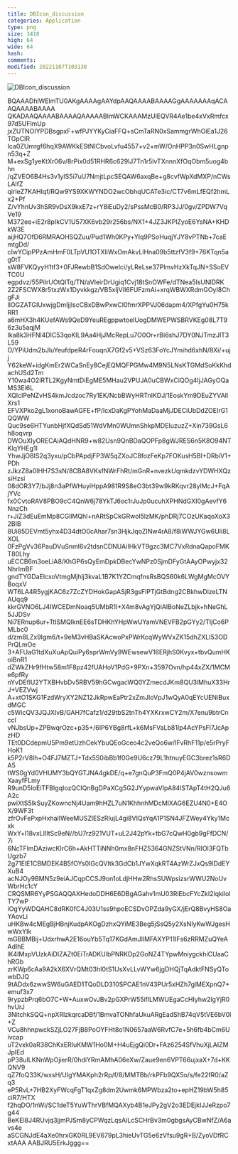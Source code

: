 ```yaml
---
title: DBIcon_discussion
categories: Application
type: png
size: 3418
high: 64
wide: 64
hash: 
comments: 
modified: 20221107T103138
---
```

![DBIcon_discussion][1]

[1]: data:image/png;base64,iVBORw0KGgoAAAANSUhEUgAAAEAAAABACAYAAAHdbkFIAAAABGdBTUEAALGPC/xh
BQAAADhlWElmTU0AKgAAAAgAAYdpAAQAAAABAAAAGgAAAAAAAqACAAQAAAABAAAA
QKADAAQAAAABAAAAQAAAAABlmWCKAAAMzUlEQVR4Ae1be4xVxRmfcx97d5UFlmUp
jxZUTNOIYPDBsgpxF+wfPJYYKyCiaFFQ+sCmTaRN0xSammgrWhOiEa1J26TGpClR
Ica0ZUmrgf6hqX9AWKkEStNICbvoLvfu4557+v2+mW/OnHPP3n0SwHLgnpn53q+Z
M+exSg1yeKtXr06v/8rPix0d51RHR6c629lJ7Tn1r5lvTXnnnXfOqObm5uog4bhn
/qZVEO6B4Hs3v1yIS5i7uU7NmjtLpcSEQAW6axqBe+g8cvfWpXdMXP/nCWsLAlfZ
qirleZ7KAHIqf/RQw9YS9XKWYNDO2wcObhqUCATe3ic/CT7v6mLfEQf2hmLx2+Pf
Z/vYhnUv3hSR9vDsX9kxE7z+rY8iEuDy2/sPssMcB0/RP3JJ/0gv/ZPDW7VqVe19
M372ee+iE2r8pIkCV1U57XK6vb29r256bs/NX1+4JZ3JKPlZyoE6YsNA+KHDkW3E
aijHQ7OfD6RMRAOHSQZuu/Pud1Wh0KPy+YIq9PSoHuqjYJY8vPTNb+7caEmtgDd/
cIwYCipPPzAmHmF0LTpVU1OTXIiWxOmAkvLlHna09b5ttzfV3f9+76KTqn5ag0tT
sW8FVKQyyH1tf3+0FJRewbB1SdOweIci/yLReLse37PlmvHzXkTqJN+SSoEVTC0U
egpdvz/55PiIrUOtQlTq/TN/aVIeirDrUgiq1Cvj18tSnOWFe/dTNea5IsUNlDRK
2Z2FSCWX8r5txzWx1Dyvkkgz/VB5xIjVIl6FUFzmAi+xrqWBWXRdmGOyI8ChgFJi
lIOGZATGIUxwjgDmIjjIscCBxDBwPxwCI0fmrXPPVJ06dapm4/XPfgYu0H75kRR1
a6mHX3h4KUefAWs9QeD9YeuREgppwtoelUogDMWEPWSBRVKEg08L7T96z3u5aqjM
Ika8k3HFNl4DIC53qoKIL9Aa4HjJMcRepLu7O0Or+rBi6shJ7DY0NJTmzJlT3L59
O/YPiUdm2bJluYeufdpeR4rFouqnX7Gf2v5+VSz63FoYcJYmihd6xhN/8Xi/+ujj
Y62keW+idgKmEr2WCaSnEy8CejEQMQFPGMw4M9N5LNsKTGMdSoKkKhdachUSd2Tm
Y10wa4O2iRTL2KgyNmtDiEgME5MHau2VPUJA0uCBWxCiQOg4IjJAGyOQaMS3Ei6L
XQlcIPeNZvHS4kmJcdzoc7Ry1EK/NcbBWyHRTnIKDJ/1EoskYm9DEuZYVAIlXrs1
EFVXPko2gL1xonoBawAGFE+fP/lcxDaKgPYohMaDaaMjJDECiUbDdZOEIrG1QQWW
Quc9se6HTYunbHjfXQdSd51WdVMn0WUmnShkpMDEIuzuzZ+Xin739GsL6h8oqvrp
DWOuXIyORECAiAQdHNR9+w82Usn9QnBDaQOPFp8gWJRES6n5K8O94NTKlqYHEg1I
YhwJjO8IS2q3yxu/pCbPApdjFP3W5qZXoJC8fozFeKp7FOKusH5BI+DRbiV1+PDh
zJkzZ8a0IHH7S3sN/8CBA8VKsfNWrFhRt/mGnR+nvezkUqmkdzvYDWHXQzsiHzsi
08dOR3Y7/bJj8n3aPfWHuyiHppA981R9S8eO3bt39w9kRKqvr28ylMcJ+FqAjYVc
fx0CvtoRAV8PBO9cC4QnW6j78YkTJ6oc1rJuJp0ucuhXPHNdGXI0gAevfY6NnzCh
r+JiZ3dEuEmMp8CGllMQhl+nARtSpCkGRwoI5lzMK/phDRj7COzUKaqoXoX32BIB
8Ui85DEVmt5yhx4D34dtO0cAhar7sn3HjkJqoZINw4rA8/f8iWWJYGw6UIi8LXOL
0FzPgVv36PauDVuSnml6v2tdsnCDNUAiIHkVT9gzc3MC7VxRdnaQapoFMKT80Lhy
uECCB6m3oeLiA8/KhGP6sQyEmDpkDBecYwNPz0SjmDFyGtAAyOPwyjx32NhrImBF
gndTYGDaEIcxoVtmgMjhlj3kvaL1B7K1YZCmqfnsRsBQS60k6LWgMgMcOVYBoqxV
WT6LA4R5ygjKAC6z7ZcZYDHokGapASjR3gsFIPTjGtBdng2CBkhwDizeLTNAUqq9
kkrGVNO6LJ4IWCEDmNoaq5UMbR1I+X4m8vAgYjQiAIBoNeZLbjk+hNeGhL5JJDSv
Ni7ERnup6ur+TtISMQIknEE6sTDHKhYHpWwUYamVNEVFB2pGYy2/TIjCo6PMLbc0
d/zm8LZx9Igm6/t+9eM3vHBaSKAcwoPxPWrKcqWyWVxZK15dhZXLI53ODPrQLmOe
3+AFUaG1tdXuXuApQuiPy6sprWmVy9WEwsewV16ERjhS0Kvyx+tbvQumHKoiBnR1
dZWkZHr9fHtw58m1F8pz42fUAHoV1PdG+9PXn+3597Ovn/hp44xZX/1MCMe6pfRy
nYvDEflU2YTXBHvbDv5RBV59hGCwgacWQ0YZmecdJKm8QU3lMhuX33HrJ+VEZVwj
A+xtO1SKG1FzdWryXY2NZ12JkRpwEaPtr2xZmJIoVpJ1wQyA0qEYcUENiBuxdMGC
c5WicQV3JQJXIvB/GAH7fCafz1/d29tbS2tnTh4YXKrxwCY2m/X7enu9btrCnccl
vNJbsUp+ZPBwqrOzc+p35+/6IP6YBg8rfL+k6MsFVaLb81Ip4AcYPsFl7JcApzHD
TEt0DCdepmU5Pm9etUzhCekYbuQEoGceo4c2veQo6w/IFvRhF11p/e5rPryFHoK1
k5P2rV8lh+O4FJ7MZTJ+Tdx5S0ibBb1f0Ge9U6cz79L1htnuyEGC3brez1sR6DA5
tWS0gYd0VHUMY3bQYGTJNA4gkDE/q+e7gnQuP3FmQ0P4jAV0wznsowmXaayfFLmy
R9unD5IoEiTFBIgqIozQCIQnBgDPaXCg5G2JYypwaVIpA84lSTApT4tH2QJu6A2c
pwiXtS5lkSuyZKowncNj4Uam9hHZL7uN1KhhnhMDcMlXAG6EZU4N0+E4OX/9WF3t
zfrOvFePxpHxhalIWeeMUSZlESzRIujL4gi8VIQsYqA1P1SN4JFZWey4Yky1Mcxk
WxY+l18vxLIIltSc9eN//bU7rz921VUT+uL2J42pYk+tbG7cQwH0gb9gFfDCN/7i
6NcTFlmDAziwcKIrC6h+AkHTTiNNh0mx8nFHZ5364GNZStVNn/RIOl3FQTbUgzb7
2g71ElE1CBMDEK4B5fOYs0IGcQVItk3GdCb1JYwXqkRT4AzWrZJxQs9lDdEYXuB4
acNJOy9BMN5z9eiAJCqpCCSJ9on1oLdjHHw2RhsSUWpsizsrWWU2NoUvWbrHc1cY
CRQSMR6YyPSGAQQAXHedoDDH6E6DBgAGahv1mU03RiEbcFYcZkI2lqkilolTY7wP
iOgYyWDQAHC8dRK0fC4J03U1ss9hpoECSDvOPZda9yGX/jErQ8BvyHS8OaYAovLi
uHKBw4cMEgBjHBnjKudpAKOgDzhxQYiME3Beg5jSsQ5y2XsNIyKwWJgesHwWxYIk
mGBBMBij+UdxrhwA2E16ouYb5Tq17KGdAmJIlMFAXYP11IFs6zRRMZuQYeAAdIhE
lK4IMxpVUzkAiDIZAZt0EiTrADKUlbPNRKDp2GoNZ4TYpwMniygckhiCUaaChRGb
zrKWp6cAa9A2kX6XVrQMt03hI0tS1UsXvLLvWYw6jgDHQjTqAdktFNSyQTowbDJQ
9tADdx6zwwSW6uGAED1TQoDLD310SPCAE1nV43PUr5xHZh7glMEXpnQ7+emuf3x7
9rypzbPrq6bO7C+W+AuxwOvJBv2pGXPrW55iflLMWUEgaCcHIyhw2lgYjR0hvUrJ
3NitchkSQQ+npXRlzkqrcaDBf/1BmvaTONhfaUkuARgEadShB74qV5tVE6bV0l+Z
VCu8hhnpwckSZjLO27FjB8PoOYFHt8o1N0657aaW6RvfC7e+5h6fb4bCm6Uivcap
uT2vxk0aR38ChKxERIuKMW1Ho0M+H4uEjgQi0Dr+FAz6254SfVhuXjLAIZMJpIEd
pP38uILKNnWpOjierR/0hdiYRmAMhA06eXw/Zaue9en6VPT66ujxaX+7d+KKQNV9
qZ7foQ33K/wxsH/UIgYMAKph2rRp/f/8/MMTBb/rkPFb9QX5o/s/fe22fR0/aZq3
eP5RvL+7HB2XyFWcqFgT1qxZg8dm2Uwmk6MPWbza2to+epHZ19bW5h85ciR7/HTX
f2hqDO/1nWi/SC1deT5YuWThrVBfMQAXyb4B1eJPy2gV2o3EDEjkIJJeRzpo7g44
BeKEl8J4RUvjq3jjmPJSm8yCPWqzLqsAiLcSCHrBv3m0gbgsAyCBwNfZ/A6avs4e
aSCGNJdE4aXe0hrxGK0RL9EV679pL3hieUvTG5e6zVfsu9gR+B/ZyoVDfRCxtAAA
AABJRU5ErkJggg==
